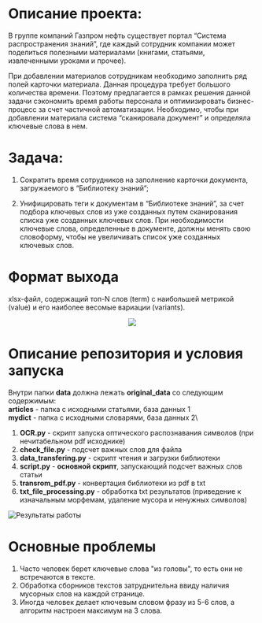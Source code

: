# Описание проекта:
В группе компаний Газпром нефть существует портал “Система распространения знаний”, где каждый сотрудник компании может поделиться полезными материалами (книгами, статьями, извлеченными уроками и прочее). 

При добавлении материалов сотрудникам необходимо заполнить ряд полей карточки материала. Данная процедура требует большого количества времени. Поэтому предлагается в рамках решения данной задачи сэкономить время работы персонала и оптимизировать бизнес-процесс за счет частичной автоматизации. Необходимо, чтобы при добавлении материала система “сканировала документ” и определяла ключевые слова в нем.

# Задача:
1. Сократить время сотрудников на заполнение карточки документа, загружаемого в “Библиотеку знаний”;

2. Унифицировать теги к документам в “Библиотеке знаний”, за счет подбора ключевых слов из уже созданных путем сканирования списка уже созданных ключевых слов. При необходимости ключевые слова, определенные в документе, должны менять свою словоформу, чтобы не увеличивать список уже созданных ключевых слов.

# Формат выхода
xlsx-файл, содержащий топ-N слов (term) с наибольшей метрикой (value) и его наиболее весомые вариации (variants).

<p align="center">
  <img src="https://github.com/Donskoy-Andrey/sirius/blob/master/images/output.png" />
</p>

# Описание репозитория и условия запуска

Внутри папки **data** должна лежать **original_data** со следующим содержимым:\
**articles** - папка с исходными статьями, база данных 1\
**mydict** - папка с исходными словарями, база данных 2\

1. **OCR.py** - скрипт запуска оптического распознавания символов (при нечитабельном pdf исходнике)
2. **check_file.py** - подсчет важных слов для файла
3. **data_transfering.py** - скрипт чтения и загрузки библиотеки
4. **script.py** - **основной скрипт**, запускающий подсчет важных слов статьи
5. **transrom_pdf.py** - конвертация библиотеки из pdf в txt
6. **txt_file_processing.py** - обработка txt результатов (приведение к изначальным морфемам, удаление мусора и ненужных символов)

![Результаты работы](https://github.com/Donskoy-Andrey/sirius/blob/master/images/results.png)

# Основные проблемы
1. Часто человек берет ключевые слова "из головы", то есть они не встречаются в тексте.
2. Обработка сборников текстов затруднительна ввиду наличия мусорных слов на каждой странице.
3. Иногда человек делает ключевым словом фразу из 5-6 слов, а алгоритм настроен максимум на 3 слова.
